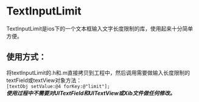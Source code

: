 TextInputLimit
==============
TextInputLimit是ios下的一个文本框输入文字长度限制的库，使用起来十分简单方便。

使用方式：
-----------

将textInputLimit的.h和.m直接拷贝到工程中，然后调用需要做输入长度限制的textField或textView对象方法：      
    `[textObj setValue:@4 forKey:@"limit"];`       
***使用过程中不需要对UITextField和UITextView或Xib文件做任何修改。***

